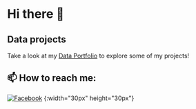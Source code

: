 # Hi there 👋

## Data projects

Take a look at my [Data Portfolio](Portfolio.md) to explore some of my projects!

## 📫 How to reach me:
[![Facebook](https://upload.wikimedia.org/wikipedia/commons/5/51/Facebook_f_logo_%282019%29.svg)](https://www.facebook.com/aurimas.huhu)
{:width="30px" height="30px"}


<!--
**Aurimas-N/Aurimas-N** is a ✨ _special_ ✨ repository because its `README.md` (this file) appears on your GitHub profile.

Here are some ideas to get you started:

- 🔭 I’m currently working on ...
- 🌱 I’m currently learning ...
- 👯 I’m looking to collaborate on ...
- 🤔 I’m looking for help with ...
- 💬 Ask me about ...
- 📫 How to reach me: ...
- 😄 Pronouns: ...
- ⚡ Fun fact: ...
-->
